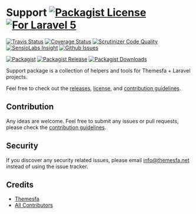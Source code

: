 # Support [![Packagist License][badge_license]](LICENSE.md) [![For Laravel 5][badge_laravel]][link-github-repo]

[![Travis Status][badge_build]][link-travis]
[![Coverage Status][badge_coverage]][link-scrutinizer]
[![Scrutinizer Code Quality][badge_quality]][link-scrutinizer]
[![SensioLabs Insight][badge_insight]][link-insight]
[![Github Issues][badge_issues]][link-github-issues]

[![Packagist][badge_package]][link-packagist]
[![Packagist Release][badge_release]][link-packagist]
[![Packagist Downloads][badge_downloads]][link-packagist]

Support package is a collection of helpers and tools for Themesfa + Laravel projects.

Feel free to check out the [releases](https://github.com/Themesfa/Support/releases), [license](LICENSE.md), and [contribution guidelines](CONTRIBUTING.md).

## Contribution

Any ideas are welcome. Feel free to submit any issues or pull requests, please check the [contribution guidelines](CONTRIBUTING.md).

## Security

If you discover any security related issues, please email info@themesfa.net instead of using the issue tracker.

## Credits

- [Themesfa][link-author]
- [All Contributors][link-contributors]

[badge_license]:   http://img.shields.io/packagist/l/arcanedev/support.svg?style=flat-square
[badge_laravel]:   https://img.shields.io/badge/Laravel-5.1%20to%205.8-orange.svg?style=flat-square
[badge_build]:     http://img.shields.io/travis/Themesfa/Support.svg?style=flat-square
[badge_coverage]:  https://img.shields.io/scrutinizer/coverage/g/Themesfa/Support.svg?style=flat-square
[badge_quality]:   https://img.shields.io/scrutinizer/g/Themesfa/Support.svg?style=flat-square
[badge_insight]:   https://img.shields.io/sensiolabs/i/de0353dd-df17-4656-b9c0-1eea95aa30a2.svg?style=flat-square
[badge_issues]:    https://img.shields.io/github/issues/Themesfa/Support.svg?style=flat-square
[badge_package]:   https://img.shields.io/badge/package-arcanedev/support-blue.svg?style=flat-square
[badge_release]:   https://img.shields.io/packagist/v/arcanedev/support.svg?style=flat-square
[badge_downloads]: https://img.shields.io/packagist/dt/arcanedev/support.svg?style=flat-square

[link-author]:        https://github.com/arcanedev-maroc
[link-github-repo]:   https://github.com/Themesfa/Support
[link-github-issues]: https://github.com/Themesfa/Support/issues
[link-contributors]:  https://github.com/Themesfa/Support/graphs/contributors
[link-packagist]:     https://packagist.org/packages/arcanedev/support
[link-travis]:        https://travis-ci.org/Themesfa/Support
[link-scrutinizer]:   https://scrutinizer-ci.com/g/Themesfa/Support/?branch=master
[link-insight]:       https://insight.sensiolabs.com/projects/de0353dd-df17-4656-b9c0-1eea95aa30a2
